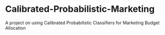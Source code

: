 # Calibrated-Probabilistic-Marketing
A project on using Calibrated Probabilistic Classifiers for Marketing Budget Allocation
